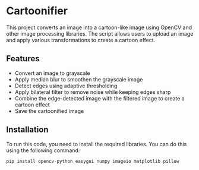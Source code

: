 # Cartoonifier

This project converts an image into a cartoon-like image using OpenCV and other image processing libraries. The script allows users to upload an image and apply various transformations to create a cartoon effect.

## Features

- Convert an image to grayscale
- Apply median blur to smoothen the grayscale image
- Detect edges using adaptive thresholding
- Apply bilateral filter to remove noise while keeping edges sharp
- Combine the edge-detected image with the filtered image to create a cartoon effect
- Save the cartoonified image

## Installation

To run this code, you need to install the required libraries. You can do this using the following command:

```python
pip install opencv-python easygui numpy imageio matplotlib pillow
